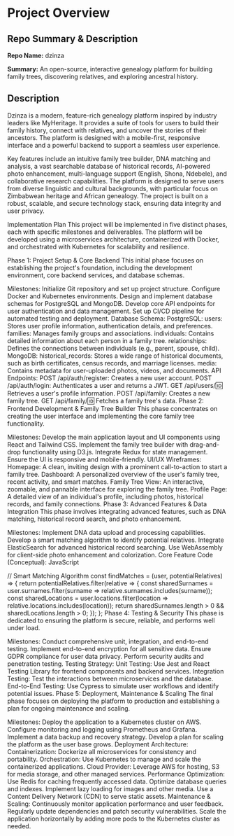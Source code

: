 # Project Overview

## Repo Summary & Description
**Repo Name:** dzinza

**Summary:** An open-source, interactive genealogy platform for building family trees, discovering relatives, and exploring ancestral history.

## Description

Dzinza is a modern, feature-rich genealogy platform inspired by industry leaders like MyHeritage. It provides a suite of tools for users to build their family history, connect with relatives, and uncover the stories of their ancestors. The platform is designed with a mobile-first, responsive interface and a powerful backend to support a seamless user experience.

Key features include an intuitive family tree builder, DNA matching and analysis, a vast searchable database of historical records, AI-powered photo enhancement, multi-language support (English, Shona, Ndebele), and collaborative research capabilities. The platform is designed to serve users from diverse linguistic and cultural backgrounds, with particular focus on Zimbabwean heritage and African genealogy. The project is built on a robust, scalable, and secure technology stack, ensuring data integrity and user privacy.

Implementation Plan
This project will be implemented in five distinct phases, each with specific milestones and deliverables. The platform will be developed using a microservices architecture, containerized with Docker, and orchestrated with Kubernetes for scalability and resilience.

Phase 1: Project Setup & Core Backend
This initial phase focuses on establishing the project's foundation, including the development environment, core backend services, and database schemas.

Milestones:
Initialize Git repository and set up project structure.
Configure Docker and Kubernetes environments.
Design and implement database schemas for PostgreSQL and MongoDB.
Develop core API endpoints for user authentication and data management.
Set up CI/CD pipeline for automated testing and deployment.
Database Schema:
PostgreSQL:
users: Stores user profile information, authentication details, and preferences.
families: Manages family groups and associations.
individuals: Contains detailed information about each person in a family tree.
relationships: Defines the connections between individuals (e.g., parent, spouse, child).
MongoDB:
historical_records: Stores a wide range of historical documents, such as birth certificates, census records, and marriage licenses.
media: Contains metadata for user-uploaded photos, videos, and documents.
API Endpoints:
POST /api/auth/register: Creates a new user account.
POST /api/auth/login: Authenticates a user and returns a JWT.
GET /api/users/:id: Retrieves a user's profile information.
POST /api/family: Creates a new family tree.
GET /api/family/:id: Fetches a family tree's data.
Phase 2: Frontend Development & Family Tree Builder
This phase concentrates on creating the user interface and implementing the core family tree functionality.

Milestones:
Develop the main application layout and UI components using React and Tailwind CSS.
Implement the family tree builder with drag-and-drop functionality using D3.js.
Integrate Redux for state management.
Ensure the UI is responsive and mobile-friendly.
UI/UX Wireframes:
Homepage: A clean, inviting design with a prominent call-to-action to start a family tree.
Dashboard: A personalized overview of the user's family tree, recent activity, and smart matches.
Family Tree View: An interactive, zoomable, and pannable interface for exploring the family tree.
Profile Page: A detailed view of an individual's profile, including photos, historical records, and family connections.
Phase 3: Advanced Features & Data Integration
This phase involves integrating advanced features, such as DNA matching, historical record search, and photo enhancement.

Milestones:
Implement DNA data upload and processing capabilities.
Develop a smart matching algorithm to identify potential relatives.
Integrate ElasticSearch for advanced historical record searching.
Use WebAssembly for client-side photo enhancement and colorization.
Core Feature Code (Conceptual):
JavaScript

// Smart Matching Algorithm
const findMatches = (user, potentialRelatives) => {
  return potentialRelatives.filter(relative => {
    const sharedSurnames = user.surnames.filter(surname => relative.surnames.includes(surname));
    const sharedLocations = user.locations.filter(location => relative.locations.includes(location));
    return sharedSurnames.length > 0 && sharedLocations.length > 0;
  });
};
Phase 4: Testing & Security
This phase is dedicated to ensuring the platform is secure, reliable, and performs well under load.

Milestones:
Conduct comprehensive unit, integration, and end-to-end testing.
Implement end-to-end encryption for all sensitive data.
Ensure GDPR compliance for user data privacy.
Perform security audits and penetration testing.
Testing Strategy:
Unit Testing: Use Jest and React Testing Library for frontend components and backend services.
Integration Testing: Test the interactions between microservices and the database.
End-to-End Testing: Use Cypress to simulate user workflows and identify potential issues.
Phase 5: Deployment, Maintenance & Scaling
The final phase focuses on deploying the platform to production and establishing a plan for ongoing maintenance and scaling.

Milestones:
Deploy the application to a Kubernetes cluster on AWS.
Configure monitoring and logging using Prometheus and Grafana.
Implement a data backup and recovery strategy.
Develop a plan for scaling the platform as the user base grows.
Deployment Architecture:
Containerization: Dockerize all microservices for consistency and portability.
Orchestration: Use Kubernetes to manage and scale the containerized applications.
Cloud Provider: Leverage AWS for hosting, S3 for media storage, and other managed services.
Performance Optimization:
Use Redis for caching frequently accessed data.
Optimize database queries and indexes.
Implement lazy loading for images and other media.
Use a Content Delivery Network (CDN) to serve static assets.
Maintenance & Scaling:
Continuously monitor application performance and user feedback.
Regularly update dependencies and patch security vulnerabilities.
Scale the application horizontally by adding more pods to the Kubernetes cluster as needed.
